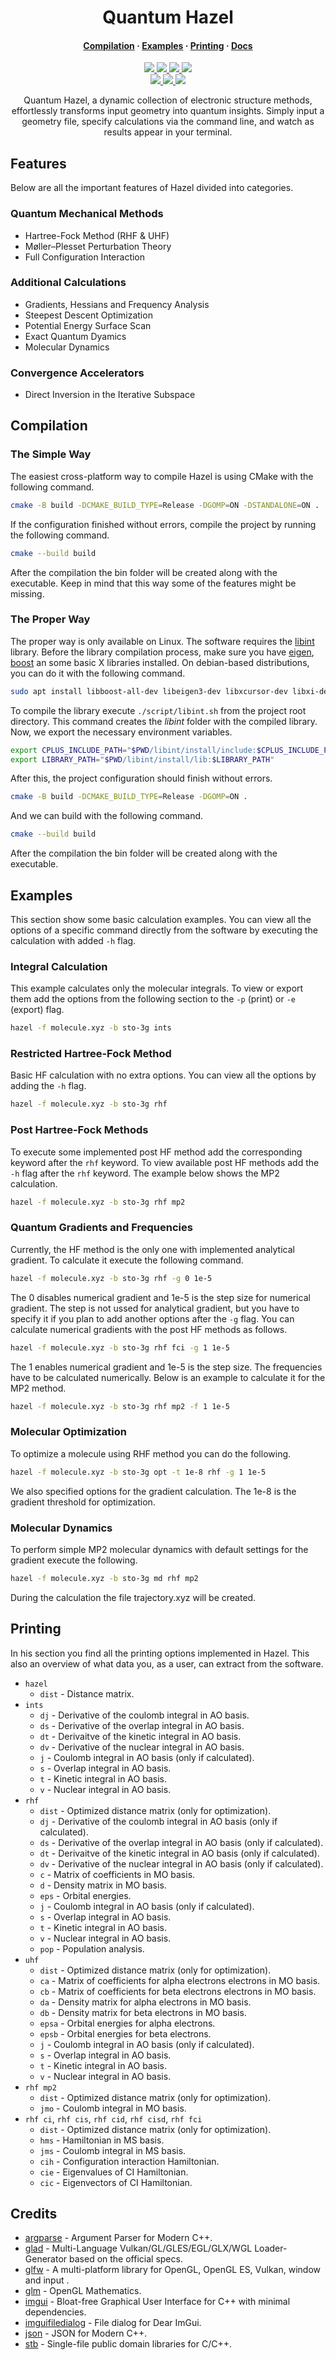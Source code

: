 <h1 align="center">Quantum Hazel</h1>

<h4 align="center">
  <a href="https://github.com/tjira/hazel#%EF%B8%8F-compilation">Compilation</a>
  ·
  <a href="https://github.com/tjira/hazel#%EF%B8%8F-examples">Examples</a>
  ·
  <a href="https://github.com/tjira/hazel#%EF%B8%8F-printing">Printing</a>
  ·
  <a href="https://tjira.github.io/hazel/">Docs</a>
</h4>

<p align="center">
    <a href="https://github.com/tjira/hazel/pulse">
        <img src="https://img.shields.io/github/last-commit/tjira/hazel?style=for-the-badge"/>
    </a>
    <a href="https://github.com/tjira/hazel/blob/master/LICENSE.md">
        <img src="https://img.shields.io/github/license/tjira/hazel?style=for-the-badge"/>
    </a>
    <a href="https://github.com/tjira/hazel/stargazers">
        <img src="https://img.shields.io/github/stars/tjira/hazel?style=for-the-badge"/>
    </a>
    <a href="https://github.com/tjira/hazel/releases/latest">
        <img src="https://img.shields.io/github/v/release/tjira/hazel?display_name=tag&style=for-the-badge"/>
    </a>
    <br>
    <a href="https://github.com/tjira/hazel">
        <img src="https://tokei.rs/b1/github/tjira/hazel?style=for-the-badge"/>
    </a>
    <a href="https://github.com/tjira/hazel">
        <img src="https://img.shields.io/github/languages/code-size/tjira/hazel?style=for-the-badge"/>
    </a>
    <a href="https://github.com/tjira/hazel/releases/latest">
        <img src="https://img.shields.io/github/downloads/tjira/hazel/total?style=for-the-badge"/>
    </a>
</p>

<p align="center">
Quantum Hazel, a dynamic collection of electronic structure methods, effortlessly transforms input geometry into quantum insights. Simply input a geometry file, specify calculations via the command line, and watch as results appear in your terminal.
</p>

## Features

Below are all the important features of Hazel divided into categories.

### Quantum Mechanical Methods

* Hartree-Fock Method (RHF & UHF)
* Møller–Plesset Perturbation Theory
* Full Configuration Interaction

### Additional Calculations

* Gradients, Hessians and Frequency Analysis
* Steepest Descent Optimization
* Potential Energy Surface Scan
* Exact Quantum Dyamics
* Molecular Dynamics

### Convergence Accelerators

* Direct Inversion in the Iterative Subspace

## Compilation

### The Simple Way

The easiest cross-platform way to compile Hazel is using CMake with the following command.

```bash
cmake -B build -DCMAKE_BUILD_TYPE=Release -DGOMP=ON -DSTANDALONE=ON .
```

If the configuration finished without errors, compile the project by running the following command.

```bash
cmake --build build
```

After the compilation the bin folder will be created along with the executable. Keep in mind that this way some of the features might be missing.

### The Proper Way

The proper way is only available on Linux. The software requires the [libint](https://github.com/evaleev/libint) library. Before the library compilation process, make sure you have [eigen](https://gitlab.com/libeigen/eigen), [boost](https://github.com/boostorg/boost) an some basic X libraries installed. On debian-based distributions, you can do it with the following command.

```bash
sudo apt install libboost-all-dev libeigen3-dev libxcursor-dev libxi-dev libxinerama-dev libxrandr-dev
```

To compile the library execute `./script/libint.sh` from the project root directory. This command creates the *libint* folder with the compiled library. Now, we export the necessary environment variables.

```bash
export CPLUS_INCLUDE_PATH="$PWD/libint/install/include:$CPLUS_INCLUDE_PATH"
export LIBRARY_PATH="$PWD/libint/install/lib:$LIBRARY_PATH"
```

After this, the project configuration should finish without errors.

```bash
cmake -B build -DCMAKE_BUILD_TYPE=Release -DGOMP=ON .
```

And we can build with the following command.

```bash
cmake --build build
```

After the compilation the bin folder will be created along with the executable.

## Examples

This section show some basic calculation examples. You can view all the options of a specific command directly from the software by executing the calculation with added `-h` flag.

### Integral Calculation

This example calculates only the molecular integrals. To view or export them add the options from the following section to the `-p` (print) or `-e` (export) flag.

```bash
hazel -f molecule.xyz -b sto-3g ints
```

### Restricted Hartree-Fock Method

Basic HF calculation with no extra options. You can view all the options by adding the `-h` flag.

```bash
hazel -f molecule.xyz -b sto-3g rhf
```

### Post Hartree-Fock Methods

To execute some implemented post HF method add the corresponding keyword after the `rhf` keyword. To view available post HF methods add the `-h` flag after the `rhf` keyword. The example below shows the MP2 calculation.

```bash
hazel -f molecule.xyz -b sto-3g rhf mp2
```

### Quantum Gradients and Frequencies

Currently, the HF method is the only one with implemented analytical gradient. To calculate it execute the following command.

```bash
hazel -f molecule.xyz -b sto-3g rhf -g 0 1e-5
```

The 0 disables numerical gradient and 1e-5 is the step size for numerical gradient. The step is not ussed for analytical gradient, but you have to specify it if you plan to add another options after the `-g` flag. You can calculate numerical gradients with the post HF methods as follows.

```bash
hazel -f molecule.xyz -b sto-3g rhf fci -g 1 1e-5
```

The 1 enables numerical gradient and 1e-5 is the step size. The frequencies have to be calculated numerically. Below is an example to calculate it for the MP2 method.

```bash
hazel -f molecule.xyz -b sto-3g rhf mp2 -f 1 1e-5
```

### Molecular Optimization

To optimize a molecule using RHF method you can do the following. 

```bash
hazel -f molecule.xyz -b sto-3g opt -t 1e-8 rhf -g 1 1e-5
```

We also specified options for the gradient calculation. The 1e-8 is the gradient threshold for optimization.

### Molecular Dynamics

To perform simple MP2 molecular dynamics with default settings for the gradient execute the following.

```bash
hazel -f molecule.xyz -b sto-3g md rhf mp2
```

During the calculation the file trajectory.xyz will be created.

## Printing

In his section you find all the printing options implemented in Hazel. This also an overview of what data you, as a user, can extract from the software.

* `hazel`
    * `dist` - Distance matrix.
* `ints`
    * `dj` - Derivative of the coulomb integral in AO basis.
    * `ds` - Derivative of the overlap integral in AO basis.
    * `dt` - Derivaitve of the kinetic integral in AO basis.
    * `dv` - Derivative of the nuclear integral in AO basis.
    * `j` - Coulomb integral in AO basis (only if calculated).
    * `s` - Overlap integral in AO basis.
    * `t` - Kinetic integral in AO basis.
    * `v` - Nuclear integral in AO basis.
* `rhf`
    * `dist` - Optimized distance matrix (only for optimization).
    * `dj` - Derivative of the coulomb integral in AO basis (only if calculated).
    * `ds` - Derivative of the overlap integral in AO basis (only if calculated).
    * `dt` - Derivaitve of the kinetic integral in AO basis (only if calculated).
    * `dv` - Derivative of the nuclear integral in AO basis (only if calculated).
    * `c` - Matrix of coefficients in MO basis.
    * `d` - Density matrix in MO basis.
    * `eps` - Orbital energies.
    * `j` - Coulomb integral in AO basis (only if calculated).
    * `s` - Overlap integral in AO basis.
    * `t` - Kinetic integral in AO basis.
    * `v` - Nuclear integral in AO basis.
    * `pop` - Population analysis.
* `uhf`
    * `dist` - Optimized distance matrix (only for optimization).
    * `ca` - Matrix of coefficients for alpha electrons electrons in MO basis.
    * `cb` - Matrix of coefficients for beta electrons electrons in MO basis.
    * `da` - Density matrix for alpha electrons in MO basis.
    * `db` - Density matrix for beta electrons in MO basis.
    * `epsa` - Orbital energies for alpha electrons.
    * `epsb` - Orbital energies for beta electrons.
    * `j` - Coulomb integral in AO basis (only if calculated).
    * `s` - Overlap integral in AO basis.
    * `t` - Kinetic integral in AO basis.
    * `v` - Nuclear integral in AO basis.
* `rhf mp2`
    * `dist` - Optimized distance matrix (only for optimization).
    * `jmo` - Coulomb integral in MO basis.
* `rhf ci`, `rhf cis`, `rhf cid`, `rhf cisd`, `rhf fci`
    * `dist` - Optimized distance matrix (only for optimization).
    * `hms` - Hamiltonian in MS basis.
    * `jms` - Coulomb integral in MS basis.
    * `cih` - Configuration interaction Hamiltonian.
    * `cie` - Eigenvalues of CI Hamiltonian.
    * `cic` - Eigenvectors of CI Hamiltonian.

## Credits

* [argparse](https://github.com/p-ranav/argparse) - Argument Parser for Modern C++.
* [glad](https://github.com/Dav1dde/glad) - Multi-Language Vulkan/GL/GLES/EGL/GLX/WGL Loader-Generator based on the official specs.
* [glfw](https://github.com/glfw/glfw) - A multi-platform library for OpenGL, OpenGL ES, Vulkan, window and input .
* [glm](https://github.com/g-truc/glm) - OpenGL Mathematics.
* [imgui](https://github.com/ocornut/imgui) - Bloat-free Graphical User Interface for C++ with minimal dependencies.
* [imguifiledialog](https://github.com/aiekick/ImGuiFileDialog) - File dialog for Dear ImGui.
* [json](https://github.com/nlohmann/json) - JSON for Modern C++.
* [stb](https://github.com/nothings/stb) - Single-file public domain libraries for C/C++.
